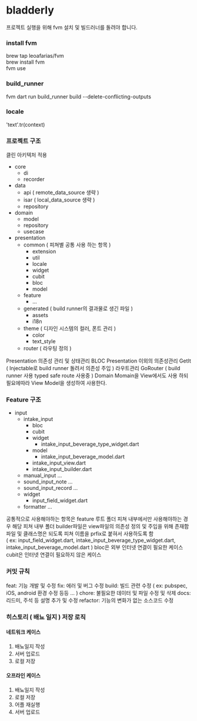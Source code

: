 # bladderly

프로젝트 실행을 위해 fvm 설치 및 빌드러너를 돌려야 합니다.

### install fvm

brew tap leoafarias/fvm  
brew install fvm  
fvm use

### build_runner

fvm dart run build_runner build --delete-conflicting-outputs

### locale

'text'.tr(context)

### 프로젝트 구조

클린 아키텍처 적용

- core
  - di
  - recorder
- data
  - api ( remote_data_source 생략 )
  - isar ( local_data_source 생략 )
  - repository
- domain
  - model
  - repository
  - usecase
- presentation
  - common ( 피쳐별 공통 사용 하는 항목 )
    - extension
    - util
    - locale
    - widget
    - cubit
    - bloc
    - model
  - feature
    - ...
  - generated ( build runner의 결과물로 생긴 파일 )
    - assets
    - i18n
  - theme ( 디자인 시스템의 컬러, 폰트 관리 )
    - color
    - text_style
  - router ( 라우팅 정의 )

Presentation 의존성 관리 및 상태관리 BLOC
Presentation 이외의 의존성관리 GetIt ( Injectable로 build runner 돌려서 의존성 주입 )
라우트관리 GoRouter ( build runner 사용 typed safe route 사용중 )
Domain Momain을 View에서도 사용 하되 필요에따라 View Model을 생성하여 사용한다.

### Feature 구조

- input
  - intake_input
    - bloc
    - cubit
    - widget
      - intake_input_beverage_type_widget.dart
    - model
      - intake_input_beverage_model.dart
    - intake_input_view.dart
    - intake_input_builder.dart
  - manual_input
    ...
  - sound_input_note
    ...
  - sound_input_record
    ...
  - widget
    - input_field_widget.dart
  - formatter
    ...

공통적으로 사용해야하는 항목은 feature 루트 폴더
피쳐 내부에서만 사용해야하는 경우 해당 피쳐 내부 폴더
builder파일은 view파일의 의존성 정의 및 주입을 위해 존재함
파일 및 클래스명은 되도록 피쳐 이름을 prfix로 붙혀서 사용하도록 함  
( ex: input_field_widget.dart, intake_input_beverage_type_widget.dart, intake_input_beverage_model.dart )
bloc은 외부 인터넷 연결이 필요한 케이스
cubit은 인터넷 연결이 필요하지 않은 케이스

### 커밋 규칙

feat: 기능 개발 및 수정
fix: 에러 및 버그 수정
build: 빌드 관련 수정 ( ex: pubspec, iOS, android 환경 수정 등등 ... )
chore: 불필요한 데이터 및 파일 수정 및 삭제
docs: 리드미, 주석 등 설명 추가 및 수정
refactor: 기능의 변화가 없는 소스코드 수정

### 히스토리 ( 배뇨 일지 ) 저장 로직

#### 네트워크 케이스

1. 배뇨일지 작성
2. 서버 업로드
3. 로컬 저장

#### 오프라인 케이스

1. 배뇨일지 작성
2. 로컬 저장
3. 어플 재실행
4. 서버 업로드
